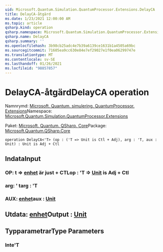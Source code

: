 ```yaml
---
uid: Microsoft.Quantum.Simulation.QuantumProcessor.Extensions.DelayCA
title: DelayCA-åtgärd
ms.date: 1/23/2021 12:00:00 AM
ms.topic: article
qsharp.kind: operation
qsharp.namespace: Microsoft.Quantum.Simulation.QuantumProcessor.Extensions
qsharp.name: DelayCA
qsharp.summary: ''
ms.openlocfilehash: 3b98cb25adc4e7b39a6139ce1631b1a4505a69bc
ms.sourcegitcommit: 71605ea9cc630e84e7ef29027e1f0ea06299747e
ms.translationtype: MT
ms.contentlocale: sv-SE
ms.lasthandoff: 01/26/2021
ms.locfileid: "98857857"
---
```

# <a name="delayca-operation"></a><span data-ttu-id="5fc2a-102">DelayCA-åtgärd</span><span class="sxs-lookup"><span data-stu-id="5fc2a-102">DelayCA operation</span></span>

<span data-ttu-id="5fc2a-103">Namnrymd: [Microsoft. Quantum. simulering. QuantumProcessor. Extensions](xref:Microsoft.Quantum.Simulation.QuantumProcessor.Extensions)</span><span class="sxs-lookup"><span data-stu-id="5fc2a-103">Namespace: [Microsoft.Quantum.Simulation.QuantumProcessor.Extensions](xref:Microsoft.Quantum.Simulation.QuantumProcessor.Extensions)</span></span>

<span data-ttu-id="5fc2a-104">Paket: [Microsoft. Quantum. QSharp. Core](https://nuget.org/packages/Microsoft.Quantum.QSharp.Core)</span><span class="sxs-lookup"><span data-stu-id="5fc2a-104">Package: [Microsoft.Quantum.QSharp.Core](https://nuget.org/packages/Microsoft.Quantum.QSharp.Core)</span></span>




```qsharp
operation DelayCA<'T> (op : ('T => Unit is Ctl + Adj), arg : 'T, aux : Unit) : Unit is Adj + Ctl
```


## <a name="input"></a><span data-ttu-id="5fc2a-105">Indata</span><span class="sxs-lookup"><span data-stu-id="5fc2a-105">Input</span></span>

### <a name="op--t--unit--is-adj--ctl"></a><span data-ttu-id="5fc2a-106">OP: t => [enhet](xref:microsoft.quantum.lang-ref.unit)  är just + CTL</span><span class="sxs-lookup"><span data-stu-id="5fc2a-106">op : 'T => [Unit](xref:microsoft.quantum.lang-ref.unit)  is Adj + Ctl</span></span>




### <a name="arg--t"></a><span data-ttu-id="5fc2a-107">arg: ' t</span><span class="sxs-lookup"><span data-stu-id="5fc2a-107">arg : 'T</span></span>




### <a name="aux--unit"></a><span data-ttu-id="5fc2a-108">AUX: [enhet](xref:microsoft.quantum.lang-ref.unit)</span><span class="sxs-lookup"><span data-stu-id="5fc2a-108">aux : [Unit](xref:microsoft.quantum.lang-ref.unit)</span></span>





## <a name="output--unit"></a><span data-ttu-id="5fc2a-109">Utdata: [enhet](xref:microsoft.quantum.lang-ref.unit)</span><span class="sxs-lookup"><span data-stu-id="5fc2a-109">Output : [Unit](xref:microsoft.quantum.lang-ref.unit)</span></span>



## <a name="type-parameters"></a><span data-ttu-id="5fc2a-110">Typparametrar</span><span class="sxs-lookup"><span data-stu-id="5fc2a-110">Type Parameters</span></span>

### <a name="t"></a><span data-ttu-id="5fc2a-111">Inte</span><span class="sxs-lookup"><span data-stu-id="5fc2a-111">'T</span></span>


